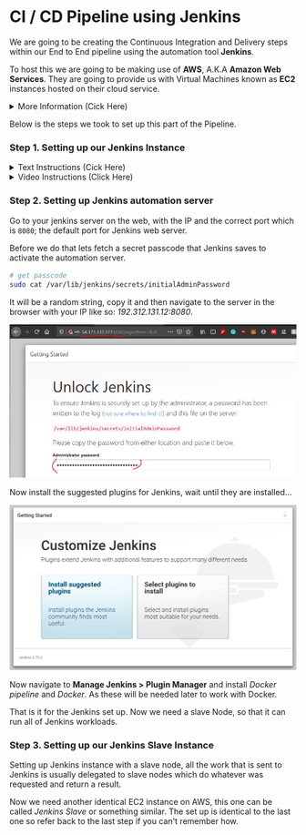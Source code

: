 # CI / CD Pipeline using Jenkins

We are going to be creating the Continuous Integration and Delivery steps within our End to End pipeline using the automation tool **Jenkins**.

To host this we are going to be making use of **AWS**, A.K.A **Amazon Web Services**. They are going to provide us with Virtual Machines known as **EC2** instances hosted on their cloud service.

<details>
<summary>More Information (Cick Here)</summary>
<p>

### Further Information on Key Words

1. _**What is Jenkins?**_ - Jenkins is an automation server commonly used to support building, deploying and automating any project pipeline. It is open source, meaning there are thousands of amazing plugins.
2. _**What is AWS**_ - Amazon Web Services is an on-demand cloud platform that provides services to companies requiring database storage, content delivery, or other functionality.
3. _**What is a EC2**_ - A Service on AWS it stands for _Amazon Elastic Compute Cloud_ is a web service that provides secure, resizable compute capacity in the cloud. Designed to make web-scaling easier and allows access to VMs on Amazons computing environment.
4. _**VPC**_ - A Virtual private cloud on AWS creates a virtual network to launch resources into; such as a EC2. This virtual network closely resembles a traditional network that you'd operate in your own data center, with the benefits of using the scalable infrastructure of AWS. 

</p>
</details>

Below is the steps we took to set up this part of the Pipeline.

### Step 1. Setting up our Jenkins Instance

<details>
<summary>Text Instructions (Cick Here)</summary>
<p>

Go to Amazon Web Services Console and navigate to the EC2 Service, from there select **Create Service**.

Then Choose the **Ubuntu 16.04 LTS (HVM)** on **64-bit(x86)**.

![Image_of_step1_creating_EM2](img/Step_1_EM2_Setup.PNG)

Now Choose the **t2.micro** type, this is big enough as we are only running small jobs on our server.

![Image_of_step2_creating_EM2](img/Step_2_EM2_Setup.PNG)

Configure the instance so it is attached to a VPC, Subnet and Auto-assign public IP. Make sure you attach it to your own VPC if you have one.

![Image_of_step3_creating_EM2](img/Step_3_EM2_Setup.PNG)

For storage, leave it as it is as this is enough for our server. If it was bigger 8GB may not be enough.

![Image_of_step4_creating_EM2](img/Step_4_EM2_Setup.PNG)

Now give the Instance a memorable and meaningful name as this is what it will appear as in the instances dropdown.

![Image_of_step5_creating_EM2](img/Step_5_EM2_Setup.PNG)

For the Security Group, you need to create a set of necessary inbound and outbound rules. These will allow access into our server with specific access rights. I already had a pre-made security group so I used that but you can go ahead and create your own.

The Security group rules should look like so:

**Inbound Rules**

| **Type**   | **Protocol** | **Port range** | **Source**      | **Description**                  |
|------------|--------------|----------------|-----------------|----------------------------------|
| HTTP       | TCP          | 80             | 0.0.0.0/0       | HTTP Access                      |
| HTTP       | TCP          | 80             | ::/0            | HTTP Access                      |
| Custom TCP | TCP          | 8080           | 0.0.0.0/0       | Jenkins Default Port             |
| Custom TCP | TCP          | 8080           | ::/0            | Jenkins Default Port             |
| SSH        | TCP          | 22             | <your_ipv4>/32  | SSH From your IP                 |
| SSH        | TCP          | 22             | <slave_ipv4>/32 | SSH From Slave Node              |
| SMTP        | TCP          | 25             | 0.0.0.0/0 | Allow Emails to be sent on SMTP Port               |
| SMTP        | TCP          | 25             | ::/0 | Allow Emails to be sent on SMTP Port              |
| Custom TCP | TCP          | 3000           | 0.0.0.0/0       | NodeJS default Port              |
| Custom TCP | TCP          | 3000           | ::/0            | NodeJS default Port              |
| HTTPS      | TCP          | 443            | 0.0.0.0/0       | HTTPS Access                     |
| HTTPS      | TCP          | 443            | ::/0            | HTTPS Access                     |
| Custom TCP | TCP          | 9007           | 0.0.0.0/0       | Allow Slave access  on this Port |
| Custom TCP | TCP          | 9007           | ::/0            | Allow Slave access on this Port  |

**Outbound Rules**

| **Type**    | **Protocol** | **Port range** | **Source** | **Description**       |
|-------------|--------------|----------------|------------|-----------------------|
| All traffic | All          | All            | 0.0.0.0/0  | Allow All Traffic Out |

_This is me selecting an existing Security Group_.

![Image_of_step6_creating_EM2](img/Step_6_EM2_Setup.PNG)

Now launch the instance, and choose a key that will be used to SSH into the instance later on to set it up. In this case I chose the DevOpsStudentKey

![Image_of_step7_creating_EM2](img/Step_7_EM2_Setup.PNG)

Now we should be able to view our instance in the main menu, we can also get the IP if we click it and copy the public IPv4 address. Copy this address for now as we will need it in the next step.

![Image_of_step8_creating_EM2](img/Step_8_EM2_Setup.PNG)

Now go into a unix-based terminal on your system, in my case the GitBash Terminal. and write the following command. Make sure you have the corresponding key you set in the `.ssh` folder.

```bash
# SSH into the Jenkins instance using SSH
ssh -i ~/.ssh/DevOpsStudentKey ubuntu@<ipv4_of_EM2>
```

Once you are inside we need to install Jenkins and start it on our instance. Instance is by default running on port `8080`.

```bash
# Install Java Development Kit (JDK)
sudo apt update -y
sudo apt install openjdk-8-jdk

# Install Jenkins
wget -q -O - https://pkg.jenkins.io/debian/jenkins-ci.org.key | sudo apt-key add -

echo "deb https://pkg.jenkins.io/debian-stable binary/" | sudo tee /etc/apt/sources.list.d/jenkins.list

# Update Machine
sudo apt-get update -y
sudo apt-get install jenkins
sudo systemctl start jenkins
sudo systemctl status jenkins
```

This should then display a success message like the one below, if the server has been successfully installed.

![Image_of_step9_creating_EM2](img/Step_9_EM2_Setup.PNG)

Lastly, we need to add a docker socket into our Jenkins server. this is to ensure it will be compatiable with docker.

These are the following commands to create a user called docker with access to a socket, allowing connection out and in.

```bash
# Add a new user docker to the sudo group
sudo groupadd docker
sudo usermod -aG docker ${USER}
su -s ${USER}
sudo systemctl restart docker
sudo chmod 666 /var/run/docker.sock
```

We are going to set up the Jenkins Server in our browser in the next step...

</p>
</details>

<details>
<summary>Video Instructions (Click Here)</summary>
<p>

**This is a Gif of the Steps to take**, it less descriptive than the text but is here for extra help of what steps you need to take.

### Video 1 - Setting up Jenkins EC2 on AWS

![Gif1_Settingup_jenkins_onAWS](img/GifOfEM2ONAWS.gif)

### Video 2 - Setting up Jenkins Automation Server

![Gif2_Settingup_Jenkins_insideEM2](img/GifOfINSTALLONJENKINS.gif)

commands run in this video 
```bash
sudo apt update -y
sudo apt install openjdk-8-jdk
wget -q -O - https://pkg.jenkins.io/debian/jenkins-ci.org.key | sudo apt-key add -
echo "deb https://pkg.jenkins.io/debian-stable binary/" | sudo tee /etc/apt/sources.list.d/jenkins.list
sudo apt-get update -y
sudo apt-get install jenkins
sudo systemctl start jenkins
sudo systemctl status jenkins
```

</p>
</details>

### Step 2. Setting up Jenkins automation server

Go to your jenkins server on the web, with the IP and the correct port which is `8080`; the default port for Jenkins web server.

Before we do that lets fetch a secret passcode that Jenkins saves to activate the automation server. 

```bash
# get passcode
sudo cat /var/lib/jenkins/secrets/initialAdminPassword
```

It will be a random string, copy it and then navigate to the server in the browser with your IP like so: _192.312.131.12:8080_.

![Step1_Of_Jenkins](img/Step_1_Jenkins_Setup.PNG)

Now install the suggested plugins for Jenkins, wait until they are installed...

![Step2_Of_Jenkins](img/Step_2_Jenkins_Setup.PNG)

Now navigate to **Manage Jenkins > Plugin Manager** and install _Docker pipeline_ and _Docker_. As these will be needed later to work with Docker.

That is it for the Jenkins set up. Now we need a slave Node, so that it can run all of Jenkins workloads.

### Step 3. Setting up our Jenkins Slave Instance

Setting up Jenkins instance with a slave node, all the work that is sent to Jenkins is usually delegated to slave nodes which do whatever was requested and return a result.

Now we need another identical EC2 instance on AWS, this one can be called _Jenkins Slave_ or something similar. The set up is identical to the last one so refer back to the last step if you can't remember how.